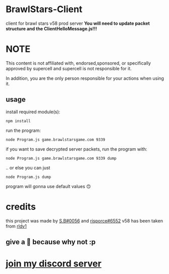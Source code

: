 # BrawlStars-Client
client for brawl stars v58 prod server
**You will need to update packet structure and the ClientHelloMessage.js!!!**

# NOTE
This content is not affiliated with, endorsed,sponsored, or specifically approved by supercell and supercell is not responsible for it.

In addition, you are the only person responsible for your actions when using it.

## usage 
install required module(s):
```
npm install 
```
run the program:
```
node Program.js game.brawlstarsgame.com 9339
```
if you want to save decrypted server packets, run the program with:
```
node Program.js game.brawlstarsgame.com 9339 dump
```
.. or else you can just
```
node Program.js dump
```
program will gonna use default values 🙃

# credits
this project was made by [S.B#0056](https://github.com/HaccerCat) and [risporce#6552](https://github.com/risporce)
v58 has been taken from [rldv1](https://t.me/c/2389336056/3/2033)

## give a 🌟 because why not :p

# [join my discord server](https://discord.gg/qMyFbEbSKM)
